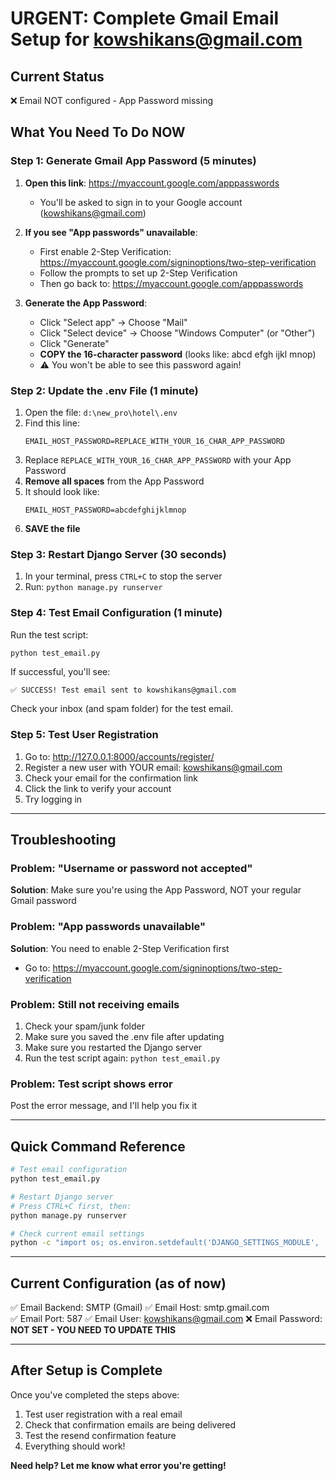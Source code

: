 # URGENT: Complete Gmail Email Setup for kowshikans@gmail.com

## Current Status
❌ Email NOT configured - App Password missing

## What You Need To Do NOW

### Step 1: Generate Gmail App Password (5 minutes)

1. **Open this link**: https://myaccount.google.com/apppasswords
   - You'll be asked to sign in to your Google account (kowshikans@gmail.com)

2. **If you see "App passwords" unavailable**:
   - First enable 2-Step Verification: https://myaccount.google.com/signinoptions/two-step-verification
   - Follow the prompts to set up 2-Step Verification
   - Then go back to: https://myaccount.google.com/apppasswords

3. **Generate the App Password**:
   - Click "Select app" → Choose "Mail"
   - Click "Select device" → Choose "Windows Computer" (or "Other")
   - Click "Generate"
   - **COPY the 16-character password** (looks like: abcd efgh ijkl mnop)
   - ⚠️ You won't be able to see this password again!

### Step 2: Update the .env File (1 minute)

1. Open the file: `d:\new_pro\hotel\.env`
2. Find this line:
   ```
   EMAIL_HOST_PASSWORD=REPLACE_WITH_YOUR_16_CHAR_APP_PASSWORD
   ```
3. Replace `REPLACE_WITH_YOUR_16_CHAR_APP_PASSWORD` with your App Password
4. **Remove all spaces** from the App Password
5. It should look like:
   ```
   EMAIL_HOST_PASSWORD=abcdefghijklmnop
   ```
6. **SAVE the file**

### Step 3: Restart Django Server (30 seconds)

1. In your terminal, press `CTRL+C` to stop the server
2. Run: `python manage.py runserver`

### Step 4: Test Email Configuration (1 minute)

Run the test script:
```bash
python test_email.py
```

If successful, you'll see:
```
✅ SUCCESS! Test email sent to kowshikans@gmail.com
```

Check your inbox (and spam folder) for the test email.

### Step 5: Test User Registration

1. Go to: http://127.0.0.1:8000/accounts/register/
2. Register a new user with YOUR email: kowshikans@gmail.com
3. Check your email for the confirmation link
4. Click the link to verify your account
5. Try logging in

---

## Troubleshooting

### Problem: "Username or password not accepted"
**Solution**: Make sure you're using the App Password, NOT your regular Gmail password

### Problem: "App passwords unavailable"
**Solution**: You need to enable 2-Step Verification first
- Go to: https://myaccount.google.com/signinoptions/two-step-verification

### Problem: Still not receiving emails
1. Check your spam/junk folder
2. Make sure you saved the .env file after updating
3. Make sure you restarted the Django server
4. Run the test script again: `python test_email.py`

### Problem: Test script shows error
Post the error message, and I'll help you fix it

---

## Quick Command Reference

```bash
# Test email configuration
python test_email.py

# Restart Django server
# Press CTRL+C first, then:
python manage.py runserver

# Check current email settings
python -c "import os; os.environ.setdefault('DJANGO_SETTINGS_MODULE', 'travel_booking.settings'); import django; django.setup(); from django.conf import settings; print('Backend:', settings.EMAIL_BACKEND); print('User:', settings.EMAIL_HOST_USER); print('Password set:', bool(settings.EMAIL_HOST_PASSWORD))"
```

---

## Current Configuration (as of now)

✅ Email Backend: SMTP (Gmail)
✅ Email Host: smtp.gmail.com  
✅ Email Port: 587
✅ Email User: kowshikans@gmail.com
❌ Email Password: **NOT SET - YOU NEED TO UPDATE THIS**

---

## After Setup is Complete

Once you've completed the steps above:
1. Test user registration with a real email
2. Check that confirmation emails are being delivered
3. Test the resend confirmation feature
4. Everything should work!

**Need help? Let me know what error you're getting!**
